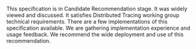 This specification is in Candidate Recommendation stage. It was widely viewed
and discussed. It satisfies Distributed Tracing working group technical
requirements. There are a few implementations of this specification available.
We are gathering implementation experience and usage feedback. We recommend the
wide deployment and use of this recommendation.